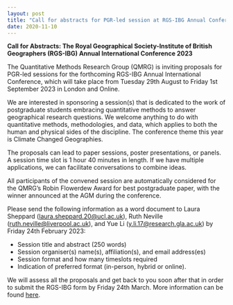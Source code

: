 ```yaml
---
layout: post
title: "Call for abstracts for PGR-led session at RGS-IBG Annual Conference"
date: 2020-11-10
---
```


**Call for Abstracts: The Royal Geographical Society-Institute of British Geographers (RGS-IBG) Annual International Conference 2023**

The Quantitative Methods Research Group (QMRG) is inviting proposals for PGR-led sessions for the forthcoming RGS-IBG Annual International Conference, which will take place from Tuesday 29th August to Friday 1st September 2023 in London and Online.
 
We are interested in sponsoring a session(s) that is dedicated to the work of postgraduate students embracing quantitative methods to answer geographical research questions. We welcome anything to do with quantitative methods, methodologies, and data, which applies to both the human and physical sides of the discipline. The conference theme this year is Climate Changed Geographies.
 
The proposals can lead to paper sessions, poster presentations, or panels. A session time slot is 1 hour 40 minutes in length. If we have multiple applications, we can facilitate conversations to combine ideas.
 
All participants of the convened session are automatically considered for the QMRG’s Robin Flowerdew Award for best postgraduate paper, with the winner announced at the AGM during the conference.
 
Please send the following information as a word document to Laura Sheppard (laura.sheppard.20@ucl.ac.uk), Ruth Neville (ruth.neville@liverpool.ac.uk), and Yue Li (y.li.17@research.gla.ac.uk) by Friday 24th February 2023:
- Session title and abstract (250 words)
- Session organiser(s) name(s), affiliation(s), and email address(es)
- Session format and how many timeslots required
- Indication of preferred format (in-person, hybrid or online).
 
We will assess all the proposals and get back to you soon after that in order to submit the RGS-IBG form by Friday 24th March. More information can be found [here](https://www.rgs.org/research/annual-international-conference/call/guidance-for-session-organisers/). 
